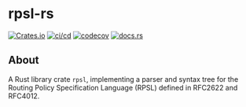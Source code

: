# rpsl-rs

[![Crates.io](https://img.shields.io/crates/v/rpsl)](https://crates.io/crates/rpsl)
[![ci/cd](https://github.com/wolcomm/rpsl-rs/actions/workflows/cicd.yml/badge.svg?event=push)](https://github.com/wolcomm/rpsl-rs/actions/workflows/cicd.yml)
[![codecov](https://codecov.io/gh/wolcomm/rpsl-rs/branch/master/graph/badge.svg?token=9dktFtdydp)](https://codecov.io/gh/wolcomm/rpsl-rs)
[![docs.rs](https://img.shields.io/docsrs/rpsl)](https://docs.rs/rpsl)

## About

A Rust library crate `rpsl`, implementing a parser and syntax tree for the
Routing Policy Specification Language (RPSL) defined in RFC2622 and RFC4012.

[RFC2622]: https://datatracker.ietf.org/doc/html/rfc2622
[RFC4012]: https://datatracker.ietf.org/doc/html/rfc4012
